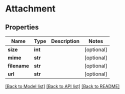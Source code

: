 # Attachment


## Properties
Name | Type | Description | Notes
------------ | ------------- | ------------- | -------------
**size** | **int** |  | [optional] 
**mime** | **str** |  | [optional] 
**filename** | **str** |  | [optional] 
**url** | **str** |  | [optional] 

[[Back to Model list]](../README.md#documentation-for-models) [[Back to API list]](../README.md#documentation-for-api-endpoints) [[Back to README]](../README.md)


